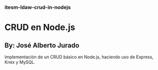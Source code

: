 ### itesm-ldaw-crud-in-nodejs

# CRUD en Node.js
## By: José Alberto Jurado

Implementación de un CRUD básico en Node.js, haciendo
uso de Express, Knex y MySQL.